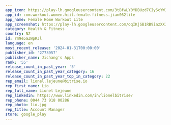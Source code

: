 ```yaml
---
app_icon: https://play-lh.googleusercontent.com/3tBfwLY0YDBUzd7CIyScYW1e5F3USglIg_7A6uIPCMpZuebFMNq3V6cYsZlJ8RyU5QI
app_id: com.workout.women.hiit.female.fitness.jian062lite
app_name: Female Home Workout Lite
app_screenshot: https://play-lh.googleusercontent.com/oqIKjSB1RB9iazXXJ33C5pMlUUZWSenl1I0NQyjvNAb8NwMlEWq87jc12HOxwxugQxQ
category: Health & Fitness
country: NZ
id: rm9e5aZWpRJl
language: en
most_recent_release: '2024-01-31T00:00:00'
publisher_id: '2773957'
publisher_name: Jichang's Apps
rank: '55'
release_count_in_past_year: '5'
release_count_in_past_year_category: 16
release_count_in_past_year_top_in_category: 22
rep_email: lionel.lejeune@bitrise.io
rep_first_name: Lio
rep_full_name: Lionel Lejeune
rep_linkedin: https://www.linkedin.com/in/lionelbitrise/
rep_phone: 0044 73 918 00286
rep_photo: lio.jpg
rep_title: Account Manager
store: google_play
---
```

